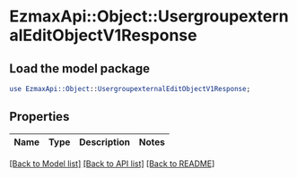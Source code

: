 # EzmaxApi::Object::UsergroupexternalEditObjectV1Response

## Load the model package
```perl
use EzmaxApi::Object::UsergroupexternalEditObjectV1Response;
```

## Properties
Name | Type | Description | Notes
------------ | ------------- | ------------- | -------------

[[Back to Model list]](../README.md#documentation-for-models) [[Back to API list]](../README.md#documentation-for-api-endpoints) [[Back to README]](../README.md)


